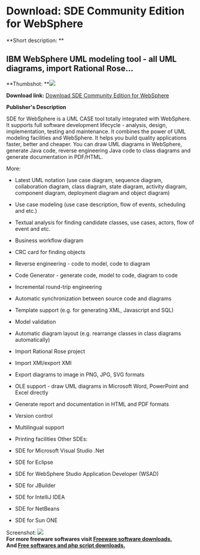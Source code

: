 # Download: SDE Community Edition for WebSphere

**Short description: **

## IBM WebSphere UML modeling tool - all UML diagrams, import Rational Rose...

  
**Thumbshot: **![](http://www.freewarefiles.com/screenshot/sde_ws_md.gif)   
  
**Download link:** [Download SDE Community Edition for WebSphere](http://freesoftwares.boysofts.com/SDE-Community-Edition-For-WebSphere_program_8320.html)  
  

**Publisher's Description**  
  

SDE for WebSphere is a UML CASE tool totally integrated with WebSphere. It
supports full software development lifecycle - analysis, design,
implementation, testing and maintenance. It combines the power of UML modeling
facilities and WebSphere. It helps you build quality applications faster,
better and cheaper. You can draw UML diagrams in WebSphere, generate Java
code, reverse engineering Java code to class diagrams and generate
documentation in PDF/HTML.

More:

  * Latest UML notation (use case diagram, sequence diagram, collaboration diagram, class diagram, state diagram, activity diagram, component diagram, deployment diagram and object diagram) 
  * Use case modeling (use case description, flow of events, scheduling and etc.) 
  * Textual analysis for finding candidate classes, use cases, actors, flow of event and etc. 
  * Business workflow diagram 
  * CRC card for finding objects 
  * Reverse engineering - code to model, code to diagram 
  * Code Generator - generate code, model to code, diagram to code 
  * Incremental round-trip engineering 
  * Automatic synchronization between source code and diagrams 
  * Template support (e.g. for generating XML, Javascript and SQL) 
  * Model validation 
  * Automatic diagram layout (e.g. rearrange classes in class diagrams automatically) 
  * Import Rational Rose project 
  * Import XMI/export XMI 
  * Export diagrams to image in PNG, JPG, SVG formats 
  * OLE support - draw UML diagrams in Microsoft Word, PowerPoint and Excel directly 
  * Generate report and documentation in HTML and PDF formats 
  * Version control 
  * Multilingual support 
  * Printing facilities 
Other SDEs:

  * SDE for Microsoft Visual Studio .Net 
  * SDE for Eclipse 
  * SDE for WebSphere Studio Application Developer (WSAD) 
  * SDE for JBuilder 
  * SDE for IntelliJ IDEA 
  * SDE for NetBeans 
  * SDE for Sun ONE 

  
  
Screenshot: ![](http://www.freewarefiles.com/screenshot/sde_ws.gif)  
**For more freeware softwares visit [Freeware software downloads.](http://freesoftwares.boysofts.com/)**   
**And [Free softwares and php script downloads.](http://www.boysofts.com/)**

